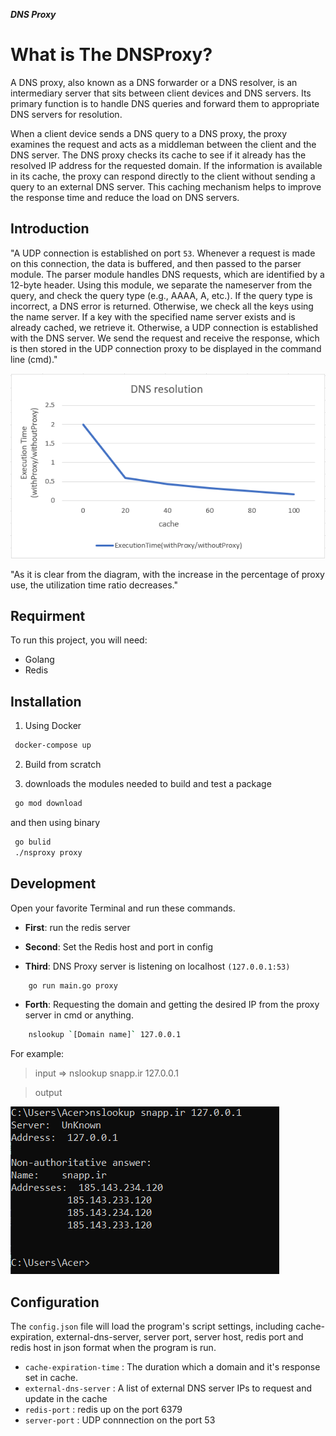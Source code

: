 **_DNS Proxy_**


# What is The DNSProxy?

A DNS proxy, also known as a DNS forwarder or a DNS resolver, is an intermediary server that sits between client devices and DNS servers. Its primary function is to handle DNS queries and forward them to appropriate DNS servers for resolution.

When a client device sends a DNS query to a DNS proxy, the proxy examines the request and acts as a middleman between the client and the DNS server. The DNS proxy checks its cache to see if it already has the resolved IP address for the requested domain. If the information is available in its cache, the proxy can respond directly to the client without sending a query to an external DNS server. This caching mechanism helps to improve the response time and reduce the load on DNS servers.


## Introduction

"A UDP connection is established on port `53`. Whenever a request is made on this connection, the data is buffered, and then passed to the parser module. The parser module handles DNS requests, which are identified by a 12-byte header. Using this module, we separate the nameserver from the query, and check the query type (e.g., AAAA, A, etc.). If the query type is incorrect, a DNS error is returned. Otherwise, we check all the keys using the name server. If a key with the specified name server exists and is already cached, we retrieve it. Otherwise, a UDP connection is established with the DNS server. We send the request and receive the response, which is then stored in the UDP connection proxy to be displayed in the command line (cmd)."

![DNS Resolution](https://github.com/sina-marefat/NsProxy/blob/main/images/dns.png)

"As it is clear from the diagram, with the increase in the percentage of proxy use, the utilization time ratio decreases."



## Requirment

To run this project, you will need:

- Golang
- Redis


## Installation

1. Using Docker

```sh
 docker-compose up
```
2. Build from scratch


3. downloads the modules needed to build and test a package

```sh
 go mod download
```
and then using binary

```sh
 go bulid
 ./nsproxy proxy
```


## Development

Open your favorite Terminal and run these commands.

- **First**: run the redis server

- **Second**: Set the Redis host and port in config

- **Third**: DNS Proxy server is listening on localhost `(127.0.0.1:53)`

```sh
    go run main.go proxy
```

- **Forth**: Requesting the domain and getting the desired IP from the proxy server in cmd or anything.

```sh
    nslookup `[Domain name]` 127.0.0.1
```

For example:

> input => nslookup snapp.ir 127.0.0.1

> output

![Ip Address](https://github.com/sina-marefat/NsProxy/blob/main/images/output.png)


## Configuration

The `config.json` file will load the program's script settings,
including cache-expiration, external-dns-server, server port, server host, redis port and redis host in json format when the program is run.

- `cache-expiration-time` : The duration which a domain and it's response set in cache.
- `external-dns-server` : A list of external DNS server IPs to request and update in the cache
- `redis-port` : redis up on the port 6379
- `server-port` : UDP connnection on the port 53
